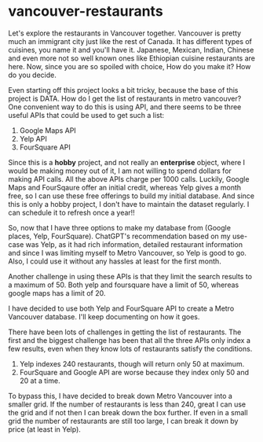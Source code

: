 # vancouver-restaurants
Let's explore the restaurants in Vancouver together.
Vancouver is pretty much an immigrant city just like the rest of Canada. It has different types of cuisines, you name it and you'll have it. Japanese, Mexican, Indian, Chinese and even more not so well known ones like Ethiopian cuisine restaurants are here. Now, since you are so spoiled with choice, How do you make it? How do you decide. 

Even starting off this project looks a bit tricky, because the base of this project is DATA. How do I get the list of restaurants in metro vancouver? One convenient way to do this is using API, and there seems to be three useful APIs that could be used to get such a list:

1. Google Maps API
2. Yelp API
3. FourSquare API

Since this is a **hobby** project, and not really an **enterprise** object, where I would be making money out of it, I am not willing to spend dollars for making API calls. All the above APIs charge per 1000 calls. Luckily, Google Maps and FourSqaure offer an initial credit, whereas Yelp gives a month free, so I can use these free offerings to build my initial database. And since this is only a hobby project, I don't have to maintain the dataset regularly. I can schedule it to refresh once a year!!

So, now that I have three options to make my database from (Google places, Yelp, FourSquare). ChatGPT's recommendation based on my use-case was Yelp, as it had rich information, detailed restaurant information and since I was limiting myself to Metro Vancouver, so Yelp is good to go. Also, I could use it without any hassles at least for the first month. 

Another challenge in using these APIs is that they limit the search results to a maximum of 50. Both yelp and foursquare have a limit of 50, whereas google maps has a limit of 20. 

I have decided to use both Yelp and FourSquare API to create a Metro Vancouver database. I'll keep documenting on how it goes.

There have been lots of challenges in getting the list of restaurants. The first and the biggest challenge has been that all the three APIs only index a few results, even when they know lots of restaurants satisfy the conditions. 
1. Yelp indexes 240 restaurants, though will return only 50 at maximum.
2. FourSquare and Google API are worse because they index only 50 and 20 at a time.

To bypass this, I have decided to break down Metro Vancouver into a smaller grid. If the number of restaurants is less than 240, great I can use the grid and if not then I can break down the box further. If even in a small grid the number of restaurants are still too large, I can break it down by price (at least in Yelp).

